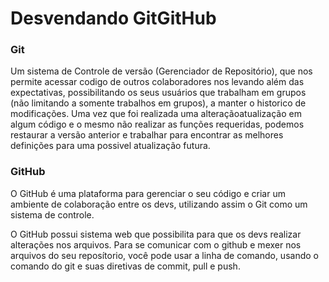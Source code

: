 # Desvendando GitGitHub

### Git

Um sistema de Controle de versão (Gerenciador de Repositório), que nos permite acessar codigo de outros colaboradores nos levando além das expectativas, possibilitando os seus usuários que trabalham em grupos (não limitando a somente trabalhos em grupos), a manter o historico de modificações. Uma vez que foi realizada uma alteraçãoatualização em algum código e o mesmo não realizar as funções requeridas, podemos restaurar a versão anterior e trabalhar para encontrar as melhores definições para uma possivel atualização futura.

### GitHub

O GitHub é uma plataforma para gerenciar o seu código e criar um ambiente de colaboração entre os devs, utilizando assim o Git como um sistema de controle.

O GitHub possui sistema web que possibilita para que os devs realizar alterações nos arquivos. Para se comunicar com o github e mexer nos arquivos do seu reposítorio, você pode usar a linha de comando, usando o comando do git e suas diretivas de commit, pull e push.
